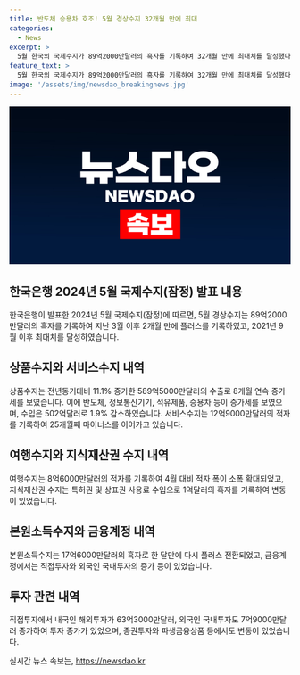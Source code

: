 ```yaml
---
title: 반도체 승용차 호조! 5월 경상수지 32개월 만에 최대
categories:
  - News
excerpt: >
  5월 한국의 국제수지가 89억2000만달러의 흑자를 기록하여 32개월 만에 최대치를 달성했다. 이는 반도체와 승용차 등의 호조에 기인하며, 상품수지는 전년동기보다 11.1% 증가하여 8개월 연속 상승세다. 하지만 서비스수지는 지속적인 적자를 보이고 있으며, 직접투자에서 내국인 해외투자가 크게 늘어났다. 이러한 동향을 통해 경기는 산업물량의 변화와 함께 계속해서 변화하고 있다.
feature_text: >
  5월 한국의 국제수지가 89억2000만달러의 흑자를 기록하여 32개월 만에 최대치를 달성했다. 이는 반도체와 승용차 등의 호조에 기인하며, 상품수지는 전년동기보다 11.1% 증가하여 8개월 연속 상승세다. 하지만 서비스수지는 지속적인 적자를 보이고 있으며, 직접투자에서 내국인 해외투자가 크게 늘어났다. 이러한 동향을 통해 경기는 산업물량의 변화와 함께 계속해서 변화하고 있다.
image: '/assets/img/newsdao_breakingnews.jpg'
---
```


<p><img src="/assets/img/newsdao_breakingnews.jpg" alt="cryptoinkorea 속보" /></p>

<h2 data-ke-size="size26">한국은행 2024년 5월 국제수지(잠정) 발표 내용</h2>

<p data-ke-size="size16">한국은행이 발표한 2024년 5월 국제수지(잠정)에 따르면, 5월 경상수지는 89억2000만달러의 흑자를 기록하여 지난 3월 이후 2개월 만에 플러스를 기록하였고, 2021년 9월 이후 최대치를 달성하였습니다.</p>

<h2 data-ke-size="size26">상품수지와 서비스수지 내역</h2>

<p data-ke-size="size16">상품수지는 전년동기대비 11.1% 증가한 589억5000만달러의 수출로 8개월 연속 증가세를 보였습니다. 이에 반도체, 정보통신기기, 석유제품, 승용차 등이 증가세를 보였으며, 수입은 502억달러로 1.9% 감소하였습니다. 서비스수지는 12억9000만달러의 적자를 기록하여 25개월째 마이너스를 이어가고 있습니다.</p>

<h2 data-ke-size="size26">여행수지와 지식재산권 수지 내역</h2>

<p data-ke-size="size16">여행수지는 8억6000만달러의 적자를 기록하여 4월 대비 적자 폭이 소폭 확대되었고, 지식재산권 수지는 특허권 및 상표권 사용료 수입으로 1억달러의 흑자를 기록하여 변동이 있었습니다.</p>

<h2 data-ke-size="size26">본원소득수지와 금융계정 내역</h2>

<p data-ke-size="size16">본원소득수지는 17억6000만달러의 흑자로 한 달만에 다시 플러스 전환되었고, 금융계정에서는 직접투자와 외국인 국내투자의 증가 등이 있었습니다.</p>

<h2 data-ke-size="size26">투자 관련 내역</h2>

<p data-ke-size="size16">직접투자에서 내국인 해외투자가 63억3000만달러, 외국인 국내투자도 7억9000만달러 증가하여 투자 증가가 있었으며, 증권투자와 파생금융상품 등에서도 변동이 있었습니다.</p>
실시간 뉴스 속보는, <a href="https://newsdao.kr" rel="dofollow">https://newsdao.kr</a>


